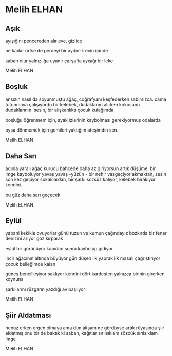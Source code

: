 # Melih ELHAN

## Aşık

ayışığını
pencereden alır eve,
gizlice

ne kadar örtse de perdeyi
bir aydınlık evin içinde

sabah olur
yalnızlığa uyanır
çarşafta ayışığı bir leke

Melih ELHAN

## Boşluk

ansızın
nasıl da soyunmuştu 
ağaç, coğrafyanı keşfederken
sabırsızca.
cama tutunmaya
çalışıyordu
bir kelebek, dudaklarım 
alırken kokusunu 
dudaklarının.
sesin,
bir alışkanlıktı çocuk 
kulağımda

boşluğu öğrenmem
için, ayak izlerinin
kaybolması gerekiyormuş
odalarda

oysa dönmemek
için gemileri
yaktığım ateşimdin
sen.

Melih ELHAN

## Daha Sarı

adınla yaralı ağaç
kurudu bahçede
daha az giriyorsun
artık düşüme.
bir imge
kayboluyor yavaş yavaş
-yüzün -
bir nehir vazgeçiyor akmaktan,
sesin son kez
geçiyor sokaklardan,
bir şarkı sözsüz kalıyor,
kelebek bırakıyor kendini.

bu güz daha sarı geçecek

Melih ELHAN

## Eylül

yabani kekikle ovuyorlar günü
tuzun ve kumun çağındayız
bozkırda bir fener
denizini arıyor 
göz kırparak

eylül
bir görünüyor
kapıdan sonra
kaybolup gidiyor

incir ağacının
altında büyüyor gün
düşen ilk yaprak
ilk masalı çağrıştırıyor
çocuk belleğimde kalan

güneş bencilleşiyor
saklıyor kendini
dört kardeşten
yalnızca birinin
girerken koynuna

şarkılarını rüzgarın 
yazdığı av başlıyor

Melih ELHAN

## Şiir Aldatması

henüz
erken 
ergen olmaya
ama
dün akşam
ne gördüyse artık rüyasında 
şiir aldatmış onu
bir de baktık ki
sabah,
kağıtlar
sırılsıklam
sözcük
sırılsıklam
imge

Melih ELHAN